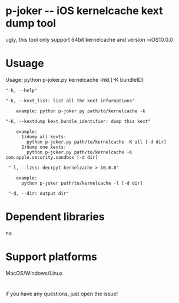 # p-joker -- iOS kernelcache kext dump tool
  ugly, this tool only support 64bit kernelcache and version >iOS10.0.0
  
# Usuage
  Usage: python p-joker.py kernelcache -hkl [-K bundleID]
  
    "-h, --help"
    
    "-k, --kext_list: list all the kext informations"
    
        example: python p-joker.py path/to/kernelcache -k
        
    "-K, --kextdump kext_bundle_identifier: dump this kext"
    
        example:
          1)dump all kexts:
            python p-joker.py path/to/kernelcache -K all [-d dir]
          2)dump one kexts:
            python p-joker.py path/to/kernelcache -K com.apple.security.sandbox [-d dir]
            
     "-l, --lzss: decrpyt kernelcache > 10.0.0"
     
        example:
          python p-joker path/to/kernelcache -l [-d dir]
          
     "-d, --dir: output dir"
     
# Dependent libraries
  no

# Support platforms
  MacOS/Windows/Linux
#
if you have any questions, just open the issue!
